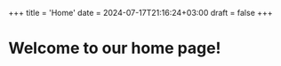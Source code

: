 +++
title = 'Home'
date = 2024-07-17T21:16:24+03:00
draft = false
+++


# Welcome to our home page!
